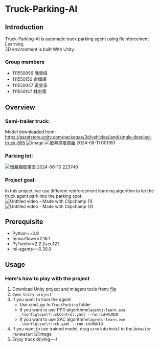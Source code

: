 # Truck-Parking-AI
## Introduction
Truck-Parking-AI is automatic truck parking agent using Reinforcement Learning.\
3D environment is built With Unity.
### Group members
- 111550056 陳晉祿
- 111550150 俞祺譯
- 111550047 黃昱承
- 111550137 林宏儒
## Overview
### Semi-trailer truck: 
Model downloaded from: https://assetstore.unity.com/packages/3d/vehicles/land/single-detailed-truck-895
![image](https://github.com/ianthefish/Truck-Parking-AI/assets/72810883/bf1a29f2-f603-4f98-8e41-16f1c08ab65b)
![螢幕擷取畫面 2024-06-11 001951](https://github.com/ianthefish/Truck-Parking-AI/assets/72810883/b47577d6-34b1-437d-a501-fc4c93468d2a)
### Parking lot:
![螢幕擷取畫面 2024-06-10 223749](https://github.com/ianthefish/Truck-Parking-AI/assets/72810883/47c251dc-cb53-49fc-b544-2db98648430d)
### Project goal:
In this project, we use different reinforcement learning algorithm to let the truck agent park into the parking spot.
![Untitled video - Made with Clipchamp (1)](https://github.com/ianthefish/Truck-Parking-AI/assets/72810883/a90a1b93-2b6b-48c8-9c08-bba0c9f591f0) 
![Untitled video - Made with Clipchamp (3)](https://github.com/ianthefish/Truck-Parking-AI/assets/72810883/e2526d7a-dee9-47bd-8c4d-4b1bd22535b4)

## Prerequisite
- Python==3.9
- tensorflow==2.16.1
- PyTorch==2.2.2+cu121
- ml-agents==0.30.0
  
## Usage
### Here's how to play with the project
1. Download Unity project and mlagent tools from: [file](https://github.com/ianthefish/Truck-Parking-AI/blob/main/file.md)
2. `Open Unity project`
3. If you want to train the agent:
   - Use cmd, go to `TruckParking` folder
   - If you want to use PPO algorithm`mlagents-learn.exe .\config\ppo\TruckControl.yaml --run-id=RUNID`
   - If you want to use SAC algorithm`mlagents-learn.exe .\config\sac\truck.yaml --run-id=RUNID`
4. If you want to use trained model, drag `oxnn` into `Model` in the `Behavior Parameter`: ![image](https://github.com/ianthefish/Truck-Parking-AI/assets/72810883/d7a5d78a-1434-4996-95bb-31c137bbe106)
5. Enjoy truck driving~~!


